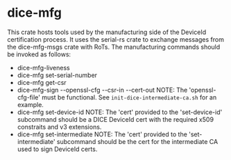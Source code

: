 # dice-mfg

This crate hosts tools used by the manufacturing side of the DeviceId certification process.
It uses the serial-rs crate to exchange messages from the dice-mfg-msgs crate with RoTs.
The manufacturing commands should be invoked as follows:
- dice-mfg-liveness
- dice-mfg set-serial-number <rfd219-SN>
- dice-mfg get-csr <CSR-file>
- dice-mfg-sign --openssl-cfg <openssl-cfg-file> --csr-in <CSR-file> --cert-out <cert-file>
NOTE: The 'openssl-cfg-file' must be functional. See
`init-dice-intermediate-ca.sh` for an example.
- dice-mfg set-device-id <cert>
NOTE: The 'cert' provided to the 'set-device-id' subcommand should be a DICE
DeviceId cert with the required x509 constraits and v3 extensions.
- dice-mfg set-intermediate <cert>
NOTE: The 'cert' provided to the 'set-intermediate' subcommand should be the
cert for the intermediate CA used to sign DeviceId certs.
